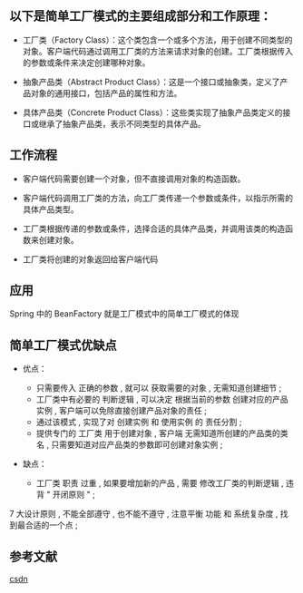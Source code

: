 ## 以下是简单工厂模式的主要组成部分和工作原理：

- 工厂类（Factory Class）：这个类包含一个或多个方法，用于创建不同类型的对象。客户端代码通过调用工厂类的方法来请求对象的创建。工厂类根据传入的参数或条件来决定创建哪种对象。

- 抽象产品类（Abstract Product Class）：这是一个接口或抽象类，定义了产品对象的通用接口，包括产品的属性和方法。

- 具体产品类（Concrete Product Class）：这些类实现了抽象产品类定义的接口或继承了抽象产品类，表示不同类型的具体产品。

## 工作流程

- 客户端代码需要创建一个对象，但不直接调用对象的构造函数。

- 客户端代码调用工厂类的方法，向工厂类传递一个参数或条件，以指示所需的具体产品类型。

- 工厂类根据传递的参数或条件，选择合适的具体产品类，并调用该类的构造函数来创建对象。

- 工厂类将创建的对象返回给客户端代码

## 应用
Spring 中的 BeanFactory 就是工厂模式中的简单工厂模式的体现

## 简单工厂模式优缺点
- 优点：
    - 只需要传入 正确的参数 , 就可以 获取需要的对象 , 无需知道创建细节 ;
    - 工厂类中有必要的 判断逻辑 , 可以决定 根据当前的参数 创建对应的产品实例 , 客户端可以免除直接创建产品对象的责任 ;
    - 通过该模式 , 实现了对 创建实例 和 使用实例 的 责任分割 ;
    - 提供专门的 工厂类 用于创建对象 , 客户端 无需知道所创建的产品类的类名 , 只需要知道对应产品类的参数即可创建对象实例 ;
    
- 缺点：
    - 工厂类 职责 过重 , 如果要增加新的产品 , 需要 修改工厂类的判断逻辑 , 违背 " 开闭原则 " ;
    
7 大设计原则 , 不能全部遵守 , 也不能不遵守 , 注意平衡 功能 和 系统复杂度 , 找到最合适的一个点 ;

## 参考文献
[csdn](https://blog.csdn.net/shulianghan/article/details/119847210)